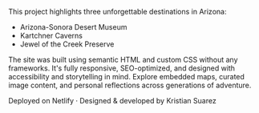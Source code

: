 This project highlights three unforgettable destinations in Arizona:
- Arizona-Sonora Desert Museum
- Kartchner Caverns
- Jewel of the Creek Preserve

The site was built using semantic HTML and custom CSS without any frameworks. It's fully responsive, SEO-optimized, and designed with accessibility and storytelling in mind. Explore embedded maps, curated image content, and personal reflections across generations of adventure.

Deployed on Netlify · Designed & developed by Kristian Suarez
